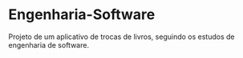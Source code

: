 # Engenharia-Software
Projeto de um aplicativo de trocas de livros, seguindo os estudos de engenharia de software.
